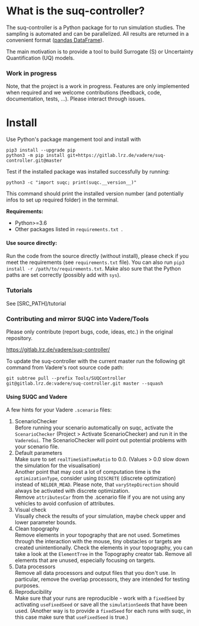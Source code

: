 # What is the suq-controller?

The suq-controller is a Python package for to run simulation studies. The sampling is automated and can be parallelized. All results are returned in a convenient format ([pandas DataFrame](https://pandas.pydata.org/pandas-docs/stable/generated/pandas.DataFrame.html)). 

The main motivation is to provide a tool to build Surrogate (S) or Uncertainty Quantification (UQ) models. 



### Work in progress
Note, that the project is a work in progress. Features are only implemented when required and we welcome contributions (feedback, code, documentation, tests, ...). Please interact through issues.  

# Install

Use Python's package mangement tool and install with

```
pip3 install --upgrade pip
python3 -m pip install git+https://gitlab.lrz.de/vadere/suq-controller.git@master
```



Test if the installed package was installed successfully by running:

```
python3 -c "import suqc; print(suqc.__version__)"
```

This command should print the installed version number (and potentially infos to set up required folder) in the terminal. 

**Requirements:**
- Python>=3.6
- Other packages listed in `requirements.txt `.

#### Use source directly:

Run the code from the source directly (without install), please check if you meet the requirements (see `requirements.txt` file). You can also run `pip3 install -r /path/to/requirements.txt`. Make also sure that the Python paths are set correctly (possibly add with `sys`). 


### Tutorials

See [SRC_PATH]/tutorial


### Contributing and mirror SUQC into Vadere/Tools

Please only contribute (report bugs, code, ideas, etc.) in the original repository. 

https://gitlab.lrz.de/vadere/suq-controller/

To update the suq-controller with the current master run the following git command from Vadere's root source code path:

```
git subtree pull --prefix Tools/SUQController git@gitlab.lrz.de:vadere/suq-controller.git master --squash
```

#### Using SUQC and Vadere 
A few hints for your Vadere `.scenario` files:

1.  ScenarioChecker  
    Before running your scenario automatically on suqc, activate the ``ScenarioChecker`` (Project > Activate ScenarioChecker) and run it in the ``VadereGui``.
   The ScenarioChecker will point out potential problems with your scenario file. 
2.  Default parameters  
    Make sure to set ``realTimeSimTimeRatio`` to 0.0. (Values > 0.0 slow down the simulation for the visualisation)  
    Another point that may cost a lot of computation time is the ``optimizationType``, consider using ``DISCRETE`` (discrete optimization) instead of ``NELDER_MEAD``. Please note, that ``varyStepDirection`` should always be activated with discrete optimization.  
    Remove ``attributesCar`` from the .scenario file if you are not using any vehicles to avoid confusion of attributes. 
3.  Visual check   
    Visually check the results of your simulation, maybe check upper and lower parameter bounds. 
4.  Clean topography  
    Remove elements in your topography that are not used. Sometimes through the interaction with the mouse, tiny obstacles or targets are created unintentionally. 
    Check the elements in your topography, you can take a look at the ``ElementTree`` in the Topography creator tab. Remove all elements that are unused, especially focusing on targets. 
5.  Data processors  
    Remove all data processors and output files that you don't use. In particular, remove the overlap processors, they are intended for testing purposes. 
6.  Reproducibility  
    Make sure that your runs are reproducible - work with a ``fixedSeed`` by activating ``useFixedSeed`` or save all the ``simulationSeed``s that have been used. 
   (Another way is to provide a ``fixedSeed`` for each runs with suqc, in this case make sure that ``useFixedSeed`` is true.)


